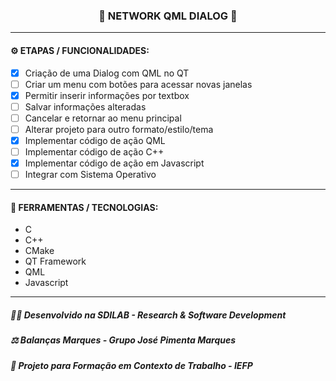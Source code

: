 <h3 align="center"> 
  🚧 NETWORK QML DIALOG 🚧
</h3>

---
#### ⚙️ ETAPAS / FUNCIONALIDADES:

- [x] Criação de uma Dialog com QML no QT
- [ ] Criar um menu com botões para acessar novas janelas
- [x] Permitir inserir informações por textbox
- [ ] Salvar informações alteradas
- [ ] Cancelar e retornar ao menu principal
- [ ] Alterar projeto para outro formato/estilo/tema
- [x] Implementar código de ação QML
- [ ] Implementar código de ação C++
- [x] Implementar código de ação em Javascript
- [ ] Integrar com Sistema Operativo

---
#### 🔧 FERRAMENTAS / TECNOLOGIAS:

- C
- C++
- CMake
- QT Framework
- QML
- Javascript

---
##### 👨‍💻 Desenvolvido na SDILAB - Research & Software Development 
##### ⚖️ Balanças Marques - Grupo José Pimenta Marques
##### 📖 Projeto para Formação em Contexto de Trabalho - IEFP
